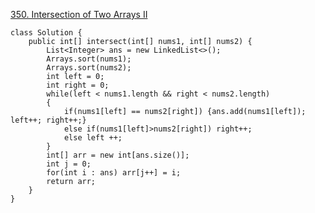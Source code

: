 [350. Intersection of Two Arrays II](https://leetcode.com/problems/intersection-of-two-arrays-ii/)

```
class Solution {
    public int[] intersect(int[] nums1, int[] nums2) {
        List<Integer> ans = new LinkedList<>();
        Arrays.sort(nums1);
        Arrays.sort(nums2);
        int left = 0;
        int right = 0;
        while(left < nums1.length && right < nums2.length)
        {
            if(nums1[left] == nums2[right]) {ans.add(nums1[left]); left++; right++;}
            else if(nums1[left]>nums2[right]) right++;
            else left ++;
        }
        int[] arr = new int[ans.size()];
        int j = 0;
        for(int i : ans) arr[j++] = i;
        return arr;
    }
}
```
